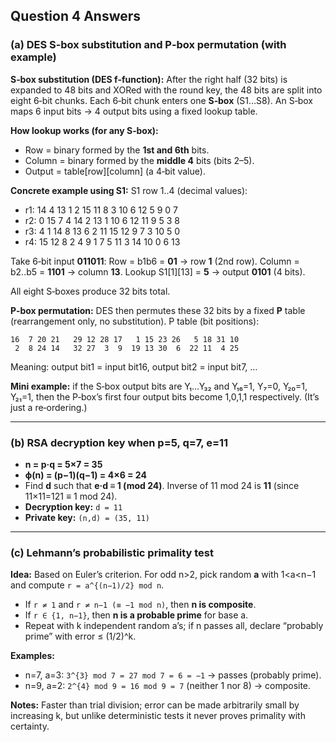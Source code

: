 ## Question 4 Answers

### (a) DES S‑box substitution and P‑box permutation (with example)

**S‑box substitution (DES f‑function):**
After the right half (32 bits) is expanded to 48 bits and XORed with the round key, the 48 bits are split into eight 6‑bit chunks. Each 6‑bit chunk enters one **S‑box** (S1…S8). An S‑box maps 6 input bits → 4 output bits using a fixed lookup table.

**How lookup works (for any S‑box):**

* Row = binary formed by the **1st and 6th** bits.
* Column = binary formed by the **middle 4** bits (bits 2–5).
* Output = table[row][column] (a 4‑bit value).

**Concrete example using S1:**
S1 row 1..4 (decimal values):

* r1: 14 4 13 1 2 15 11 8 3 10 6 12 5 9 0 7
* r2: 0 15 7 4 14 2 13 1 10 6 12 11 9 5 3 8
* r3: 4 1 14 8 13 6 2 11 15 12 9 7 3 10 5 0
* r4: 15 12 8 2 4 9 1 7 5 11 3 14 10 0 6 13

Take 6‑bit input **011011**:
Row = b1b6 = **01** → row **1** (2nd row).
Column = b2..b5 = **1101** → column **13**.
Lookup S1[1][13] = **5** → output **0101** (4 bits).

All eight S‑boxes produce 32 bits total.

**P‑box permutation:**
DES then permutes these 32 bits by a fixed **P** table (rearrangement only, no substitution).
P table (bit positions):

```
16  7 20 21   29 12 28 17   1 15 23 26   5 18 31 10
 2  8 24 14   32 27  3  9  19 13 30  6  22 11  4 25
```

Meaning: output bit1 = input bit16, output bit2 = input bit7, …

**Mini example:** if the S‑box output bits are Y₁…Y₃₂ and Y₁₆=1, Y₇=0, Y₂₀=1, Y₂₁=1, then the P‑box’s first four output bits become 1,0,1,1 respectively. (It’s just a re‑ordering.)

---

### (b) RSA decryption key when p=5, q=7, e=11

* **n = p·q = 5×7 = 35**
* **ϕ(n) = (p−1)(q−1) = 4×6 = 24**
* Find **d** such that **e·d ≡ 1 (mod 24)**.
  Inverse of 11 mod 24 is **11** (since 11×11=121 ≡ 1 mod 24).
* **Decryption key:** `d = 11`
* **Private key:** `(n,d) = (35, 11)`

---

### (c) Lehmann’s probabilistic primality test

**Idea:** Based on Euler’s criterion. For odd n>2, pick random **a** with 1<a<n−1 and compute
`r = a^{(n−1)/2} mod n`.

* If `r ≠ 1` and `r ≠ n−1 (≡ −1 mod n)`, then **n is composite**.
* If `r ∈ {1, n−1}`, then **n is a probable prime** for base a.
* Repeat with k independent random a’s; if n passes all, declare “probably prime” with error ≤ (1/2)^k.

**Examples:**

* n=7, a=3: `3^{3} mod 7 = 27 mod 7 = 6 = −1` → passes (probably prime).
* n=9, a=2: `2^{4} mod 9 = 16 mod 9 = 7` (neither 1 nor 8) → composite.

**Notes:** Faster than trial division; error can be made arbitrarily small by increasing k, but unlike deterministic tests it never proves primality with certainty.
